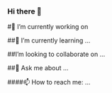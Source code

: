### Hi there 👋

#🔭 I’m currently working on

##🌱 I’m currently learning ...

##I’m looking to collaborate on ...

##💬 Ask me about ...

####📫 How to reach me: ...
